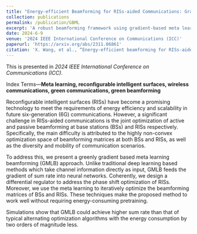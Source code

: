 ```yaml
---
title: "Energy-efficient Beamforming for RISs-aided Communications: Gradient Based Meta Learning"
collection: publications
permalink: /publication/GBML
excerpt: 'A robust beamforming framework using gradient-based meta learning for highly non-convex optimization problems.'
date: 2024-6-9
venue: '2024 IEEE International Conference on Communications (ICC)'
paperurl: 'https://arxiv.org/abs/2311.06861'
citation: 'X. Wang, et al., “Energy-efficient beamforming for RISs-aided communications: gradient based meta learning,” in Proc. of the 2024 IEEE International Conference on Communications (ICC), June 9, 2024.'
---
```


This is presented in _2024 IEEE International Conference on Communications (ICC)_.

Index Terms—**Meta learning, reconfigurable intelligent surfaces, wireless communications, green communications, green beamforming**

Reconfigurable intelligent surfaces (RISs) have become a promising technology to meet the requirements of energy efficiency and scalability in future six-generation (6G) communications. However, a significant challenge in RISs-aided communications is the joint optimization of active and passive beamforming at base stations (BSs) and RISs respectively. Specifically, the main difficulty is attributed to the highly non-convex optimization space of beamforming matrices at both BSs and RISs, as well as the diversity and mobility of communication scenarios.

To address this, we present a greenly gradient based meta learning beamforming (GMLB) approach. Unlike traditional deep learning based methods which take channel information directly as input, GMLB feeds the gradient of sum rate into neural networks. Coherently, we design a differential regulator to address the phase shift optimization of RISs. Moreover, we use the meta learning to iteratively optimize the beamforming matrices of BSs and RISs. These techniques make the proposed method to work well without requiring energy-consuming pretraining.

Simulations show that GMLB could achieve higher sum rate than that of typical alternating optimization algorithms with the energy consumption by two orders of magnitude less. 
